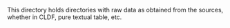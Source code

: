 This directory holds directories with raw data as obtained from the sources, whether in CLDF, pure textual table, etc.
